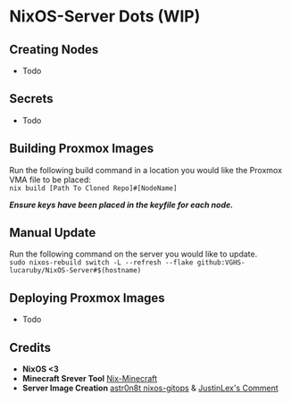 # NixOS-Server Dots (WIP)

## Creating Nodes
- Todo

## Secrets
- Todo

## Building Proxmox Images
Run the following build command in a location you would like the Proxmox VMA file to be placed:<br>
```nix build [Path To Cloned Repo]#[NodeName]```

***Ensure keys have been placed in the keyfile for each node.***

## Manual Update
Run the following command on the server you would like to update.<br>
```sudo nixos-rebuild switch -L --refresh --flake github:VGHS-lucaruby/NixOS-Server#$(hostname)```

## Deploying Proxmox Images
- Todo

## Credits
- **NixOS <3**
- **Minecraft Srever Tool** [Nix-Minecraft](https://github.com/Infinidoge/nix-minecraft)
- **Server Image Creation** [astr0n8t nixos-gitops](https://github.com/astr0n8t/nixos-gitops) & [JustinLex's Comment](https://github.com/nix-community/nixos-generators/issues/193#issuecomment-1937095713)